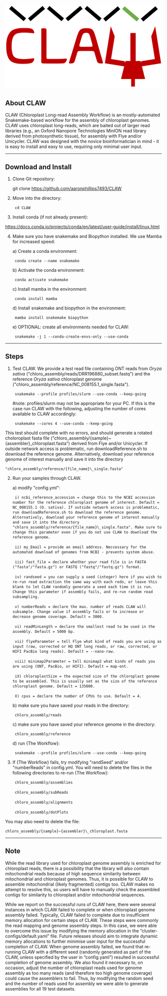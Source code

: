 ![CLAW](https://github.com/aaronphillips7493/CLAW/blob/main/profiles/CLAW_icon.png?raw=true)
---------------------------------------------------------

About CLAW
---------------------------------------------------------

CLAW (Chloroplast Long-read Assembly Workflow) is an mostly-automated Snakemake-based workflow for the assembly of chloroplast genomes. CLAW uses chloroplast long-reads, which are baited out of larger read libraries (e.g., an Oxford Nanopore Technologies MinION read library derived from photosynthetic tissue), for assembly with Flye and/or Unicycler. CLAW was designed with the novice bioinformatician in mind - it is easy to install and easy to use, requiring only minimal user input.

---------------------------------------------------------

Download and Install
---------------------------------------------------------

1. Clone Git repository:
	
	git clone https://github.com/aaronphillips7493/CLAW

2. Move into the directory:
	
		cd CLAW

3. Install conda (if not already present):

https://docs.conda.io/projects/conda/en/latest/user-guide/install/linux.html

4. Make sure you have snakemake and Biopython installed. We use Mamba for increased speed:

	a) Create a conda environment:

		conda create --name snakemake

	b) Activate the conda environment:

		conda activate snakemake

	c) Install mamba in the environment:

		conda install mamba

	d) Install snakemake and biopython in the environment:

		mamba install snakemake biopython

	e) OPTIONAL: create all environments needed for CLAW:

		snakemake -j 1 --conda-create-envs-only --use-conda

---------------------------------------------------------

Steps
---------------------------------------------------------

1. Test CLAW. We provide a test read file containing ONT reads from _Oryza sativa_ ("chloro_assembly/reads/DRR196880_subset.fastq") and the reference _Oryza sativa_ chloroplast genome ("chloro_assembly/reference/NC_008155.1_single.fasta").

		snakemake --profile profiles/slurm --use-conda --keep-going
	
	#note: profiles/slurm may not be appropriate for your PC. If this is the case run CLAW with the following, adjusting the number of cores available to CLAW accordingly:

		snakemake --cores 4 --use-conda --keep-going

This test should complete with no errors, and should generate a rotated choloroplast fasta file ("chloro_assembly/{sample}~{assembler}\_chloroplast.fasta") derived from Flye and/or Unicycler. If outside network access is problematic, run downloadReference.sh to download the reference genome. Alternatively, download your reference genome of interest manually and save it into the directory 

	"chloro_assembly/reference/{file_name}\_single.fasta"

2. Run your samples through CLAW.

	a) modify "config.yml":
	
		i) ncbi_reference_accession = change this to the NCBI accession number for the reference chloroplast genome of interest. Default = NC_008155.1 (O. sativa). If outside network access is problematic, run downloadReference.sh to download the reference genome. Alternatively, download your reference genome of interest manually and save it into the directory "chloro_assembly/reference/{file_name}\_single.fasta". Make sure to change this parameter even if you do not use CLAW to download the reference genome.
		
		ii) my_Email = provide an email address. Neccessary for the automated download of genomes from NCBI - prevents system abuse.
		
		iii) fast_file = declare whether your read file is in FASTA ("fasta"/"fasta.gz") or FASTQ ("fastq"/"fastq.gz") format.
		
		iv) randseed = you can supply a seed (integer) here if you wish to re-run read extraction the same way with each redo, or leave this blank to let CLAW randomly generate a seed each time it is run. Change this parameter if assembly fails, and re-run random read subsampling.
		
		v) numberReads = declare the max. number of reads CLAW will subsample. Change value if assembly fails or to increase or decrease genome coverage. Default = 3000.
		
		vi) readMinLength = declare the smallest read to be used in the assembly. Default = 5000 bp.
		
		vii) flyeParameter = tell Flye what kind of reads you are using as input (raw, corrected or HQ ONT long reads, or raw, corrected, or HIFI PacBio long reads). Default = --nano-raw.
		
		viii) minimap2Parameter = tell minimap2 what kinds of reads you are using (ONT, PacBio, or HIFI). Default = map-ont.
		
		iX) chloroplastSize = the expected size of the chloroplast genome to be assembled. This is usually set as the size of the reference chloroplast genome. Default = 135000.
		
		X) cpus = declare the number of CPUs to use. Default = 4.
		
	b) make sure you have saved your reads in the directory:
		
		chloro_assembly/reads
		
	c) make sure you have saved your reference genome in the directory:
		
		chloro_assembly/reference
		
	d) run {The Workflow}:
		
		snakemake --profile profiles/slurm --use-conda --keep-going
		
3. If {The Workflow} fails, try modifying "randSeed" and/or "numberReads" in config.yml. You will need to delete the files in the following directories to re-run {The Workflow}:

		chloro_assembly/assemblies
	
		chloro_assembly/subReads
	
		chloro_assembly/alignments
	
		chloro_assembly/dotPlots

You may also need to delete the file:

	chloro_assembly/{sample}~{assembler}\_chloroplast.fasta

---------------------------------------------------------

Note
---------------------------------------------------------

While the read library used for chloroplast genome assembly is enriched for chloroplast reads, there is a possibility that the library will also contain mitochondrial reads because of high sequence similarity between mitochondrial and chloroplast genomes. Thus, it is possible for CLAW to assemble mitochondrial (likely fragmented) contigs too. CLAW makes no attempt to resolve this, so users will have to manually check the assembled contigs for similarity to chloroplast and/or mitochondrial sequences.

While we report on the successful runs of CLAW here, there were several instances in which CLAW failed to complete or when chloroplast genome assembly failed. Typically, CLAW failed to complete due to insufficient memory allocation for certain steps of CLAW. These steps were commonly the read mapping and genome assembly steps. In this case, we were able to overcome this issue by modifying the memory allocation in the “cluster-configs/default.yaml” file. Future releases should aim to integrate dynamic memory allocations to further minimise user input for the successful completion of CLAW. When genome assembly failed, we found that re-running CLAW with a different seed (randomly generated as part of the CLAW, unless specified by the user in “config.yaml”) resulted in successful completion of genome assembly. We also found it necessary to, on occasion, adjust the number of chloroplast reads used for genome assembly as too many reads (and therefore too high genome coverage) could cause the assemblers to fail. Thus, by modifying the random seed and the number of reads used for assembly we were able to generate assemblies for all 19 test datasets. 
